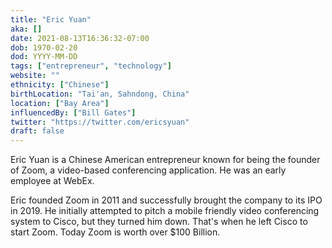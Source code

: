 ```yaml
---
title: "Eric Yuan"
aka: []
date: 2021-08-13T16:36:32-07:00
dob: 1970-02-20
dod: YYYY-MM-DD
tags: ["entrepreneur", "technology"]
website: ""
ethnicity: ["Chinese"]
birthLocation: "Tai'an, Sahndong, China"
location: ["Bay Area"]
influencedBy: ["Bill Gates"]
twitter: "https://twitter.com/ericsyuan"
draft: false
---
```


Eric Yuan is a Chinese American entrepreneur known for being the founder of Zoom, a video-based conferencing application. He was an early employee at WebEx.

Eric founded Zoom in 2011 and successfully brought the company to its IPO in 2019. He initially attempted to pitch a mobile friendly video conferencing system to Cisco, but they turned him down. That's when he left Cisco to start Zoom. Today Zoom is worth over $100 Billion.
